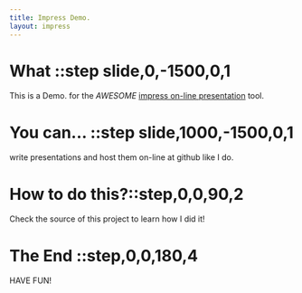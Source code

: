 ```yaml
---
title: Impress Demo.
layout: impress
---
```


# What ::step slide,0,-1500,0,1
This is a Demo. for the *AWESOME* [impress on-line presentation](http://impress.github.io/impress.js/) tool.

# You can... ::step slide,1000,-1500,0,1
write presentations and host them on-line at github like I do.

# How to do this?::step,0,0,90,2
Check the source of this project to learn how I did it!

# The End ::step,0,0,180,4
HAVE FUN!
